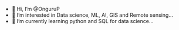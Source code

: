 - 👋 Hi, I’m @OnguruP
- 👀 I’m interested in Data science, ML, AI, GIS and Remote sensing...
- 🌱 I’m currently learning python and SQL for data science...

<!---
OnguruP/OnguruP is a ✨ special ✨ repository because its `README.md` (this file) appears on your GitHub profile.
You can click the Preview link to take a look at your changes.
--->
